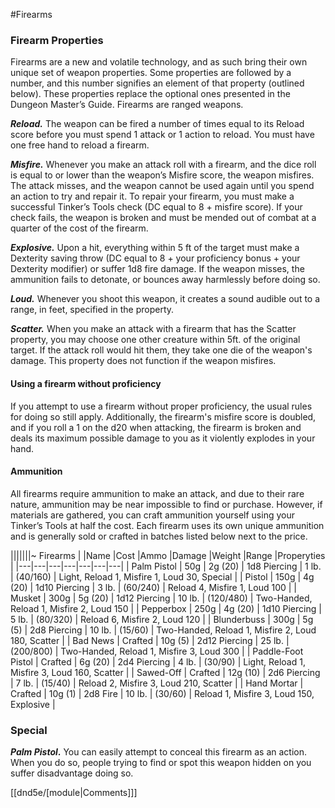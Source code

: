 #Firearms
### Firearm Properties
Firearms are a new and volatile technology, and as such bring their own unique set of weapon properties. Some properties are followed by a number, and this number signifies an element of that property (outlined below). These properties replace the optional ones presented in the Dungeon Master’s Guide. Firearms are ranged weapons.

***Reload.*** The weapon can be fired a number of times equal to its Reload score before you must spend 1 attack or 1 action to reload. You must have one free hand to reload a firearm.

***Misfire.*** Whenever you make an attack roll with a firearm, and the dice roll is equal to or lower than the weapon’s Misfire score, the weapon misfires. The attack misses, and the weapon cannot be used again until you spend an action to try and repair it. To repair your firearm, you must make a successful Tinker’s Tools check (DC equal to 8 + misfire score). If your check fails, the weapon is broken and must be mended out of combat at a quarter of the cost of the firearm.

***Explosive.*** Upon a hit, everything within 5 ft of the target must make a Dexterity saving throw (DC equal to 8 + your proficiency bonus + your Dexterity modifier) or suffer 1d8 fire damage. If the weapon misses, the ammunition fails to detonate, or bounces away harmlessly before doing so.

***Loud.*** Whenever you shoot this weapon, it creates a sound audible out to a range, in feet, specified in the property.

***Scatter.*** When you make an attack with a firearm that has the Scatter property, you may choose one other creature within 5ft. of the original target. If the attack roll would hit them, they take one die of the weapon's damage. This property does not function if the weapon misfires.

#### Using a firearm without proficiency
If you attempt to use a firearm without proper proficiency, the usual rules for doing so still apply. Additionally, the firearm's misfire score is doubled, and if you roll a 1 on the d20 when attacking, the firearm is broken and deals its maximum possible damage to you as it violently explodes in your hand.

#### Ammunition
All firearms require ammunition to make an attack, and due to their rare nature, ammunition may be near impossible to find or purchase. However, if materials are gathered, you can craft ammunition yourself using your Tinker’s Tools at half the cost. Each firearm uses its own unique ammunition and is generally sold or crafted in batches listed below next to the price.

|||||||~ Firearms |
|Name |Cost |Ammo |Damage |Weight |Range |Properyties |
|---|---|---|---|---|---|---|
| Palm Pistol | 50g | 2g (20) | 1d8 Piercing | 1 lb. | (40/160) | Light, Reload 1, Misfire 1, Loud 30, Special |
| Pistol | 150g | 4g (20) | 1d10 Piercing | 3 lb. | (60/240) | Reload 4, Misfire 1, Loud 100 |
| Musket | 300g | 5g (20) | 1d12 Piercing | 10 lb. | (120/480) | Two-Handed, Reload 1, Misfire 2, Loud 150 |
| Pepperbox | 250g | 4g (20) | 1d10 Piercing | 5 lb. | (80/320) | Reload 6, Misfire 2, Loud 120 |
| Blunderbuss | 300g | 5g (5) | 2d8 Piercing | 10 lb. | (15/60) | Two-Handed, Reload 1, Misfire 2, Loud 180, Scatter |
| Bad News | Crafted | 10g (5) | 2d12 Piercing | 25 lb. | (200/800) | Two-Handed, Reload 1, Misfire 3, Loud 300 |
| Paddle-Foot Pistol | Crafted | 6g (20) | 2d4 Piercing | 4 lb. | (30/90) | Light, Reload 1, Misfire 3, Loud 160, Scatter |
| Sawed-Off | Crafted | 12g (10) | 2d6 Piercing | 7 lb. | (15/40) | Reload 2, Misfire 3, Loud 210, Scatter |
| Hand Mortar | Crafted | 10g (1) | 2d8 Fire | 10 lb. | (30/60) | Reload 1, Misfire 3, Loud 150, Explosive |

### Special
***Palm Pistol*.** You can easily attempt to conceal this firearm as an action. When you do so, people trying to find or spot this weapon hidden on you suffer disadvantage doing so.

[[dnd5e/[module\|Comments]]]